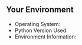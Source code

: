 <!--- Please provide a summary in the title and describe your issue here.
Is this a bug or feature request? If a bug, include all the steps that led to the issue.

If you're looking for help with your code, consider posting a question on StackOverflow instead:
http://stackoverflow.com/questions/tagged/urduhack -->



## Your Environment
* Operating System: 
* Python Version Used: 
* Environment Information: 

